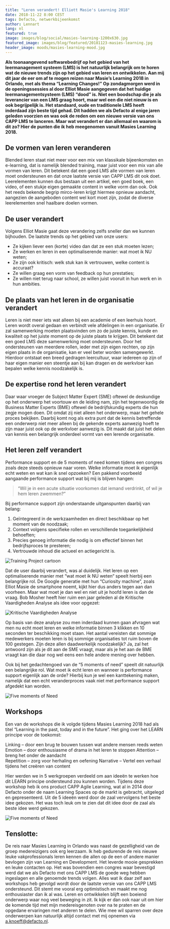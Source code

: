 ```yaml
---
title: "Leren verandert! Elliott Masie's Learning 2018"
date: 2018-11-22 8:00 CEST
tags: Defacto, netwerkbijeenkomst
author: Lennart
lang: nl
featured: true
image: images/blog/social/masies-learning-1200x630.jpg
featured_image: images/blog/featured/20181123-masies-learning.jpg
header_image: moods/masies-learning-mood.jpg
---
```


__Als toonaangevend softwarebedrijf op het gebied van het leermanagement systeem (LMS) is het natuurlijk belangrijk om te horen wat de nieuwe trends zijn op het gebied van leren en ontwikkelen. Aan mij dit jaar de eer om af te mogen reizen naar Masie’s Learning 2018 in Orlando, met als thema “Learning Changes!” Op zondagmorgen werd in de openingssessies al door Elliot Masie aangegeven dat het huidige leermanagementsysteem (LMS) “dood” is. Niet een boodschap die je als leverancier van een LMS graag hoort, maar wel een die niet nieuw is en ook begrijpelijk is. Het standaard, oude en traditionele LMS heeft inderdaad zijn beste tijd gehad. Dit hadden we als Defacto al enige jaren geleden voorzien en was ook de reden om een nieuwe versie van ons CAPP LMS te lanceren. Maar wat verandert er dan allemaal en waarom is dit zo? Hier de punten die ik heb meegenomen vanuit Masies Learning 2018.__

## De vormen van leren veranderen
Blended leren staat niet meer voor een mix van klassikale bijeenkomsten en e-learning, dat is namelijk blended training, maar juist voor een mix van alle vormen van leren. Dit betekent dat een goed LMS alle vormen van leren moet ondersteunen en dat onze laatste versie van CAPP LMS dit ook doet. Leerelementen kunnen dus bestaan uit een artikel, een goed boek, een video, of een stukje eigen gemaakte content in welke vorm dan ook. Ook het reeds bekende begrip mirco-leren krijgt hiermee opnieuw aandacht, aangezien de aangeboden content wel kort moet zijn, zodat de diverse leerelementen snel haalbare doelen vormen.

## De user verandert
Volgens Elliot Masie gaat deze verandering zelfs sneller dan we kunnen bijhouden. De laatste trends op het gebied van onze users:

- Ze kijken liever een (korte) video dan dat ze een stuk moeten lezen;
- Ze werken en leren in een optimaliserende manier: wat moet ik NU weten;
- Ze zijn ook kritisch: welk stuk kan ik vertrouwen, welke content is accuraat?
- Ze willen graag een vorm van feedback op hun prestaties;
- Ze willen niet terug naar school, ze willen juist vooruit in hun werk en in hun ambities.


## De plaats van het leren in de organisatie verandert
Leren is niet meer iets wat alleen bij een academie of een leerhuis hoort. Leren wordt overal gedaan en verbindt vele afdelingen in een organisatie. Er zal samenwerking moeten plaatsvinden om zo de juiste kennis, kunde en kwaliteit op het juiste moment op de juiste plaats te krijgen. Dit betekent dat een goed LMS deze samenwerking moet ondersteunen. Door het ondersteunen van meerdere rollen, ieder met zijn eigen rechten, op zijn eigen plaats in de organisatie, kan er veel beter worden samengewerkt. Hierdoor ontstaat een breed gedragen leercultuur, waar iedereen op zijn of haar eigen manier een steentje aan bij kan dragen en de werkvloer kan bepalen welke kennis noodzakelijk is.     

## De expertise rond het leren verandert
 Daar waar vroeger de Subject Matter Expert (SME) oftewel de deskundige op het onderwerp het voortouw en de leiding nam, zijn het tegenwoordig de Business Matter Experts (BME) oftewel de bedrijfskundig experts die hun zegje mogen doen. Dit omdat zij niet alleen het onderwerp, maar het gehele proces bekijken. Daarbij komt nog als extra punt dat de kennis betreffende een onderwerp niet meer alleen bij de gekende experts aanwezig hoeft te zijn maar juist ook op de werkvloer aanwezig is. Dit maakt dat juist het delen van kennis een belangrijk onderdeel vormt van een lerende organisatie.  

## Het leren zelf verandert
Performance support en de 5 moments of need komen tijdens een congres zoals deze steeds opnieuw naar voren. Welke informatie moet ik eigenlijk echt weten en wat kan ik snel opzoeken?
Een pakkend voorbeeld aangaande performance support wat bij mij is blijven hangen:

> “Wil je in een acute situatie voorkomen dat iemand verdrinkt, of wil je hem leren zwemmen?”

Bij performance support zijn onderstaande uitganspunten daarbij van belang:
1. Geïntegreerd in de werkzaamheden en direct beschikbaar op het moment van de noodzaak;
2. Context volgens specifieke rollen en verschillende toegankelijkheid behoeften;
3. Precies genoeg informatie die nodig is om effectief binnen het bedrijfsproces te presteren;
4. Vertrouwde inhoud die actueel en actiegericht is.

![Training Project cartoon](/images/blog/masies-01.jpg)

Dat de user daarbij verandert, was al duidelijk. Het leren op een optimaliserende manier met “wat moet ik NU weten“ speelt hierbij een belangrijke rol. De Google generatie met hun “Curiosity machine”, zoals Elliot Masie de smartphone noemt, kijkt hier dus anders tegen aan dan voorheen. Maar wat moet je dan wel en niet uit je hoofd leren is dan de vraag. Bob Mosher heeft hier ruim een jaar geleden al de Kritische Vaardigheden Analyse als idee voor opgezet:

![Kritische Vaardigheden Analyse](/images/blog/masies-02.jpg)

Op basis van deze analyse zou men inderdaad kunnen gaan afvragen wat men nu echt moet leren en welke informatie binnen 3 klikken en 10 seconden ter beschikking moet staan. Het aantal vereisten dat sommige medewerkers moeten leren is bij sommige organisaties tot ruim boven de 100 gestegen. Zijn deze allen daadwerkelijk noodzakelijk? Ja, zal het antwoord zijn als je dit aan de SME vraagt, maar als je het aan de BME vraagt kan die daar nog wel eens een hele andere mening over hebben.   

Ook bij het gedachtengoed van de “5 moments of need” speelt dit natuurlijk een belangrijke rol. Wat moet ik echt leren en wanneer is performance support eigenlijk aan de orde? Hierbij kun je wel een kanttekening maken, namelijk dat een echt veranderproces vaak niet met performance support afgedekt kan worden.

![Five moments of Need](/images/blog/masies-03.jpg)

## Workshops
Een van de workshops die ik volgde tijdens Masies Learning 2018 had als titel “Learning in the past, today and in the future”. Het ging over het LEARN principe voor de toekomst:

Linking – door een brug te bouwen tussen wat andere mensen reeds weten
Emotion – door enthousiasme of drama in het leren te stoppen
Attention – breng het onder de aandacht  
Repetition – zorg voor herhaling en oefening
Narrative – Vertel een verhaal tijdens het creëren van content

Hier werden we in 5 werkgroepen verdeeld om aan ideeën te werken hoe dit LEARN principe ondersteund zou kunnen worden.  Tijdens deze workshop heb ik ons product CAPP Agile Learning, wat al in 2014 door Defacto onder de naam Learning Spaces op de markt is gebracht, uitgelegd en gepresenteerd. Uit de 5 ideeën werd door de zaal vervolgens het beste idee gekozen. Het was toch leuk om te zien dat dit idee door de zaal als beste idee werd gekozen.

![Five moments of Need](/images/blog/masies-04.jpg)

## Tenslotte:
De reis naar Masies Learning in Orlando was naast de gezelligheid van de groep medereizigers ook erg leerzaam. Ik heb gedurende de reis nieuwe leuke vakprofessionals leren kennen die allen op de een of andere manier bevlogen zijn van Learning en Development. Het leverde mooie gesprekken en leuke contacten op. Het was bovendien een congres waar bevestigd werd dat we als Defacto met ons CAPP LMS de goede weg hebben ingeslagen en alle genoemde trends volgen. Alles wat ik daar zelf aan workshops heb gevolgd wordt door de laatste versie van ons CAPP LMS ondersteund. Dit stemt me vooral erg optimistisch en maakt me nog enthousiaster dan ik al was. Leren en ontwikkelen blijft een boeiend onderwerp waar nog veel beweging in zit. Ik kijk er dan ook naar uit om hier de komende tijd met mijn medereisgenoten over na te praten en de opgedane ervaringen met anderen te delen. Wie mee wil sparren over deze onderwerpen kan natuurlijk altijd contact met mij opnemen via <a href="mailto:a.knoeff@defacto.nl">a.knoeff@defacto.nl</a>.
